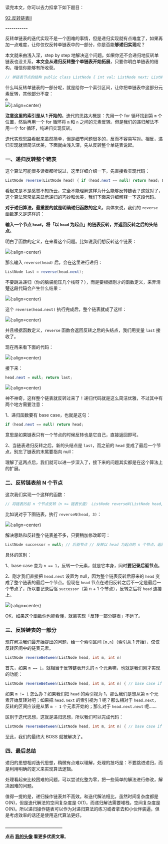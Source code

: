 读完本文，你可以去力扣拿下如下题目：

[92.反转链表II](https://leetcode-cn.com/problems/reverse-linked-list-ii/)

**\-----------**

反转单链表的迭代实现不是一个困难的事情，但是递归实现就有点难度了，如果再加一点难度，让你仅仅反转单链表中的一部分，你是否能**够递归实现**呢？

本文就来由浅入深，step by step 地解决这个问题。如果你还不会递归地反转单链表也没关系，**本文会从递归反转整个单链表开始拓展**，只要你明白单链表的结构，相信你能够有所收获。

```java
// 单链表节点的结构 public class ListNode { int val; ListNode next; ListNode(int x) { val = x; } }
```

什么叫反转单链表的一部分呢，就是给你一个索引区间，让你把单链表中这部分元素反转，其他部分不变：  
e  
![](https://pic.leetcode-cn.com/1600838631-hBOzzb-file_1600838631164){:align=center}

**注意这里的索引是从 1 开始的**。迭代的思路大概是：先用一个 for 循环找到第 `m` 个位置，然后再用一个 for 循环将 `m` 和 `n` 之间的元素反转。但是我们的递归解法不用一个 for 循环，纯递归实现反转。

迭代实现思路看起来虽然简单，但是细节问题很多的，反而不容易写对。相反，递归实现就很简洁优美，下面就由浅入深，先从反转整个单链表说起。

### 一、递归反转整个链表

这个算法可能很多读者都听说过，这里详细介绍一下，先直接看实现代码：

```java
ListNode reverse(ListNode head) { if (head.next == null) return head; ListNode last = reverse(head.next); head.next.next = head; head.next = null; return last; }
```

看起来是不是感觉不知所云，完全不能理解这样为什么能够反转链表？这就对了，这个算法常常拿来显示递归的巧妙和优美，我们下面来详细解释一下这段代码。

**对于递归算法，最重要的就是明确递归函数的定义**。具体来说，我们的 `reverse` 函数定义是这样的：

**输入一个节点 `head`，将「以 `head` 为起点」的链表反转，并返回反转之后的头结点**。

明白了函数的定义，在来看这个问题。比如说我们想反转这个链表：

![](https://pic.leetcode-cn.com/1600838631-FhnpWL-file_1600838631476){:align=center}

那么输入 `reverse(head)` 后，会在这里进行递归：

```java
ListNode last = reverse(head.next);
```

不要跳进递归（你的脑袋能压几个栈呀？），而是要根据刚才的函数定义，来弄清楚这段代码会产生什么结果：

![](https://pic.leetcode-cn.com/1600838631-CZVkaN-file_1600838631217){:align=center}

这个 `reverse(head.next)` 执行完成后，整个链表就成了这样：

![](https://pic.leetcode-cn.com/1600838631-CSxnQf-file_1600838631663){:align=center}

并且根据函数定义，`reverse` 函数会返回反转之后的头结点，我们用变量 `last` 接收了。

现在再来看下面的代码：

![](https://pic.leetcode-cn.com/1600838631-ujRcVk-file_1600838631373){:align=center}

接下来：

```java
head.next = null; return last;
```

![](https://pic.leetcode-cn.com/1600838631-AaGGss-file_1600838631375){:align=center}

神不神奇，这样整个链表就反转过来了！递归代码就是这么简洁优雅，不过其中有两个地方需要注意：

1、递归函数要有 base case，也就是这句：

```java
if (head.next == null) return head;
```

意思是如果链表只有一个节点的时候反转也是它自己，直接返回即可。

2、当链表递归反转之后，新的头结点是 `last`，而之前的 `head` 变成了最后一个节点，别忘了链表的末尾要指向 null：

理解了这两点后，我们就可以进一步深入了，接下来的问题其实都是在这个算法上的扩展。

### 二、反转链表前 N 个节点

这次我们实现一个这样的函数：

```java
// 将链表的前 n 个节点反转（n <= 链表长度） ListNode reverseN(ListNode head, int n)
```

比如说对于下图链表，执行 `reverseN(head, 3)`：

![](https://pic.leetcode-cn.com/1600838632-UmhyuY-file_1600838631924){:align=center}

解决思路和反转整个链表差不多，只要稍加修改即可：

```java
ListNode successor = null; // 后驱节点 // 反转以 head 为起点的 n 个节点，返回新的头结点 ListNode reverseN(ListNode head, int n) { if (n == 1) { // 记录第 n + 1 个节点 successor = head.next; return head; } // 以 head.next 为起点，需要反转前 n - 1 个节点 ListNode last = reverseN(head.next, n - 1); head.next.next = head; // 让反转之后的 head 节点和后面的节点连起来 head.next = successor; return last; }
```

具体的区别：

1、base case 变为 `n == 1`，反转一个元素，就是它本身，同时**要记录后驱节点**。

2、刚才我们直接把 `head.next` 设置为 null，因为整个链表反转后原来的 `head` 变成了整个链表的最后一个节点。但现在 `head` 节点在递归反转之后不一定是最后一个节点了，所以要记录后驱 `successor`（第 n + 1 个节点），反转之后将 `head` 连接上。

![](https://pic.leetcode-cn.com/1600838632-FqoCoR-file_1600838631912){:align=center}

OK，如果这个函数你也能看懂，就离实现「反转一部分链表」不远了。

### 三、反转链表的一部分

现在解决我们最开始提出的问题，给一个索引区间 `[m,n]`（索引从 1 开始），仅仅反转区间中的链表元素。

```java
ListNode reverseBetween(ListNode head, int m, int n)
```

首先，如果 `m == 1`，就相当于反转链表开头的 `n` 个元素嘛，也就是我们刚才实现的功能：

```java
ListNode reverseBetween(ListNode head, int m, int n) { // base case if (m == 1) { // 相当于反转前 n 个元素 return reverseN(head, n); } // ... }
```

如果 `m != 1` 怎么办？如果我们把 `head` 的索引视为 1，那么我们是想从第 `m` 个元素开始反转对吧；如果把 `head.next` 的索引视为 1 呢？那么相对于 `head.next`，反转的区间应该是从第 `m - 1` 个元素开始的；那么对于 `head.next.next` 呢……

区别于迭代思想，这就是递归思想，所以我们可以完成代码：

```java
ListNode reverseBetween(ListNode head, int m, int n) { // base case if (m == 1) { return reverseN(head, n); } // 前进到反转的起点触发 base case head.next = reverseBetween(head.next, m - 1, n - 1); return head; }
```

至此，我们的最终大 BOSS 就被解决了。

### 四、最后总结

递归的思想相对迭代思想，稍微有点难以理解，处理的技巧是：不要跳进递归，而是利用明确的定义来实现算法逻辑。

处理看起来比较困难的问题，可以尝试化整为零，把一些简单的解法进行修改，解决困难的问题。

值得一提的是，递归操作链表并不高效。和迭代解法相比，虽然时间复杂度都是 O(N)，但是迭代解法的空间复杂度是 O(1)，而递归解法需要堆栈，空间复杂度是 O(N)。所以递归操作链表可以作为对递归算法的练习或者拿去和小伙伴装逼，但是考虑效率的话还是使用迭代算法更好。

**＿＿＿＿＿＿＿＿＿＿＿＿＿**

**点击 [我的头像](https://leetcode.cn/link/?target=https%3A%2F%2Flabuladong.gitbook.io%2Falgo%2F) 看更多优质文章**。